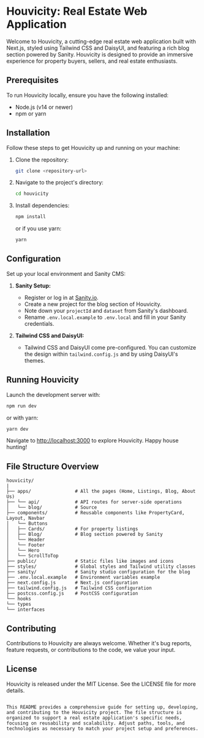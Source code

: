 # Houvicity: Real Estate Web Application

Welcome to Houvicity, a cutting-edge real estate web application built with Next.js, styled using Tailwind CSS and DaisyUI, and featuring a rich blog section powered by Sanity. Houvicity is designed to provide an immersive experience for property buyers, sellers, and real estate enthusiasts.

## Prerequisites

To run Houvicity locally, ensure you have the following installed:

- Node.js (v14 or newer)
- npm or yarn

## Installation

Follow these steps to get Houvicity up and running on your machine:

1. Clone the repository:

   ```bash
   git clone <repository-url>
   ```

2. Navigate to the project's directory:

   ```bash
   cd houvicity
   ```

3. Install dependencies:

   ```bash
   npm install
   ```

   or if you use yarn:

   ```bash
   yarn
   ```

## Configuration

Set up your local environment and Sanity CMS:

1. **Sanity Setup:**

   - Register or log in at [Sanity.io](https://www.sanity.io/).
   - Create a new project for the blog section of Houvicity.
   - Note down your `projectId` and `dataset` from Sanity's dashboard.
   - Rename `.env.local.example` to `.env.local` and fill in your Sanity credentials.

2. **Tailwind CSS and DaisyUI:**

   - Tailwind CSS and DaisyUI come pre-configured. You can customize the design within `tailwind.config.js` and by using DaisyUI's themes.

## Running Houvicity

Launch the development server with:

```bash
npm run dev
```

or with yarn:

```bash
yarn dev
```

Navigate to [http://localhost:3000](http://localhost:3000) to explore Houvicity. Happy house hunting!

## File Structure Overview

```
houvicity/
|
├── apps/                # All the pages (Home, Listings, Blog, About Us)
├── └── api/             # API routes for server-side operations
│   └── blog/            # Source
├── components/          # Reusable components like PropertyCard, Layout, Navbar
│   └── Buttons
│   ├── Cards/           # For property listings
│   ├── Blog/            # Blog section powered by Sanity
│   └── Header
│   └── Footer
│   └── Hero
│   └── ScrollToTop
├── public/              # Static files like images and icons
├── styles/              # Global styles and Tailwind utility classes
├── sanity/              # Sanity studio configuration for the blog
├── .env.local.example   # Environment variables example
├── next.config.js       # Next.js configuration
├── tailwind.config.js   # Tailwind CSS configuration
├── postcss.config.js    # PostCSS configuration
└── hooks
└── types
└── interfaces
```

## Contributing

Contributions to Houvicity are always welcome. Whether it's bug reports, feature requests, or contributions to the code, we value your input.

## License

Houvicity is released under the MIT License. See the LICENSE file for more details.
```

This README provides a comprehensive guide for setting up, developing, and contributing to the Houvicity project. The file structure is organized to support a real estate application's specific needs, focusing on reusability and scalability. Adjust paths, tools, and technologies as necessary to match your project setup and preferences.
```